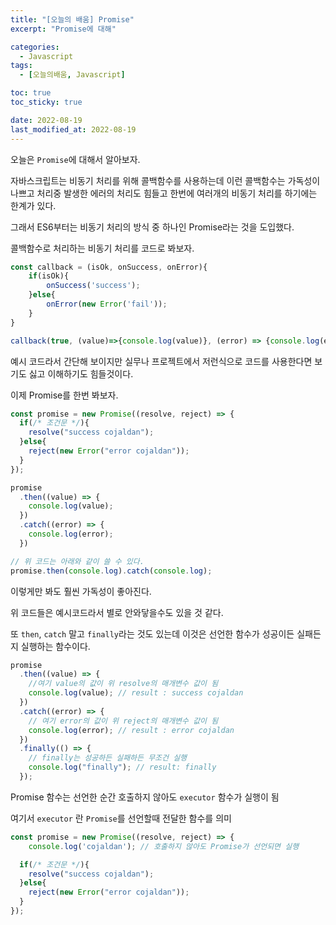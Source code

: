```yaml
---
title: "[오늘의 배움] Promise"
excerpt: "Promise에 대해"

categories:
  - Javascript
tags:
  - [오늘의배움, Javascript]

toc: true
toc_sticky: true

date: 2022-08-19
last_modified_at: 2022-08-19
---
```


오늘은 `Promise`에 대해서 알아보자.

자바스크립트는 비동기 처리를 위해 콜백함수를 사용하는데 이런 콜백함수는 가독성이 나쁘고 처리중 발생한 에러의 처리도 힘들고 한번에 여러개의 비동기 처리를 하기에는 한계가 있다.

그래서 ES6부터는 비동기 처리의 방식 중 하나인 Promise라는 것을 도입했다.

콜백함수로 처리하는 비동기 처리를 코드로 봐보자.

```javascript
const callback = (isOk, onSuccess, onError){
    if(isOk){
        onSuccess('success');
    }else{
        onError(new Error('fail'));
    }
}

callback(true, (value)=>{console.log(value)}, (error) => {console.log(error)});
```

예시 코드라서 간단해 보이지만 실무나 프로젝트에서 저런식으로 코드를 사용한다면 보기도 싫고 이해하기도 힘들것이다.

이제 Promise를 한번 봐보자.

```javascript
const promise = new Promise((resolve, reject) => {
  if(/* 조건문 */){
    resolve("success cojaldan");
  }else{
    reject(new Error("error cojaldan"));
  }
});

promise
  .then((value) => {
    console.log(value);
  })
  .catch((error) => {
    console.log(error);
  })

// 위 코드는 아래와 같이 쓸 수 있다.
promise.then(console.log).catch(console.log);
```

이렇게만 봐도 훨씬 가독성이 좋아진다.

위 코드들은 예시코드라서 별로 안와닿을수도 있을 것 같다.

또 `then`, `catch` 말고 `finally`라는 것도 있는데 이것은 선언한 함수가 성공이든 실패든지 실행하는 함수이다.

```javascript
promise
  .then((value) => {
    //여기 value의 값이 위 resolve의 매개변수 값이 됨
    console.log(value); // result : success cojaldan
  })
  .catch((error) => {
    // 여기 error의 값이 위 reject의 매개변수 값이 됨
    console.log(error); // result : error cojaldan
  })
  .finally(() => {
    // finally는 성공하든 실패하든 무조건 실행
    console.log("finally"); // result: finally
  });
```

Promise 함수는 선언한 순간 호출하지 않아도 `executor` 함수가 실행이 됨

여기서 `executor` 란 `Promise`를 선언할때 전달한 함수를 의미

```javascript
const promise = new Promise((resolve, reject) => {
    console.log('cojaldan'); // 호출하지 않아도 Promise가 선언되면 실행

  if(/* 조건문 */){
    resolve("success cojaldan");
  }else{
    reject(new Error("error cojaldan"));
  }
});
```
